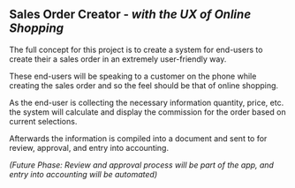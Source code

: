 ## Sales Order Creator - *with the UX of Online Shopping*

The full concept for this project is to create a system for end-users to create their a sales order in an extremely user-friendly way.

These end-users will be speaking to a customer on the phone while creating the sales order and so the feel should be that of online shopping.

As the end-user is collecting the necessary information quantity, price, etc. the system will calculate and display the commission for the order based on current selections.

Afterwards the information is compiled into a document and sent to for review, approval, and entry into accounting.

*(Future Phase: Review and approval process will be part of the app, and entry into accounting will be automated)*
